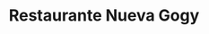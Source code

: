 ---
title: "Restaurante Nueva Gogy"
url: /ciudad-autonoma-de-buenos-aires/restaurante-nueva-gogy/
shop: Lebensmittel
---
